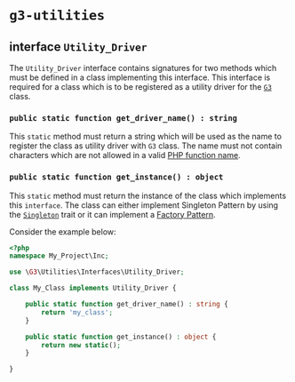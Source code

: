 # `g3-utilities`

## interface `Utility_Driver`

The `Utility_Driver` interface contains signatures for two methods which must be defined in a class implementing this interface. This interface is required for a class which is to be registered as a utility driver for the [`G3`](../g3.md) class.

### `public static function get_driver_name() : string`

This `static` method must return a string which will be used as the name to register the class as utility driver with `G3` class. The name must not contain characters which are not allowed in a valid [PHP function name](https://www.php.net/manual/en/functions.user-defined.php).

### `public static function get_instance() : object`

This `static` method must return the instance of the class which implements this `interface`. The class can either implement Singleton Pattern by using the [`Singleton`](../traits/singleton.md) trait or it can implement a [Factory Pattern](https://en.wikipedia.org/wiki/Factory_method_pattern).

Consider the example below:

```php
<?php
namespace My_Project\Inc;

use \G3\Utilities\Interfaces\Utility_Driver;

class My_Class implements Utility_Driver {

    public static function get_driver_name() : string {
        return 'my_class';
    }

    public static function get_instance() : object {
        return new static();
    }

}
```

